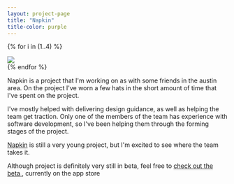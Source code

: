 ```yaml
---
layout: project-page
title: "Napkin"
title-color: purple
---
```


{% for i in (1..4) %}
<div class="band--CENTERED">
    <img class="image" src="{{site.baseurl}}/img/img/napkin-home-{{ i }}.jpg">
</div>
{% endfor %}

Napkin is a project that I'm working on as with some friends in the austin area. On the project I've worn a few hats in the short amount of time that I've spent on the project.

I've mostly helped with delivering design guidance, as well as helping the team get traction. Only one of the members of the team has experience with software development, so I've been helping them through the forming stages of the project.

<a class="base--a" href="http://napkin.life">Napkin</a> is still a very young project, but I'm excited to see where the team takes it.


<div class="band--CENTERED">
    <div class="filler-image--MD"></div>
</div>


Although project is definitely very still in beta, feel free to
<a  href="https://play.google.com/store/apps/details?id=life.napkin" class="base--a">
    <span class="project--external-link">check out the beta</span>
</a>, currently on the app store

